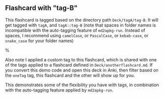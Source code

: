 ## Flashcard with "tag-B"

<!-- md2apkg tags oneTag -->

This flashcard is tagged based on the directory path `Deck/tagA/tag-B`. It will get tagged with `tagA`, and `tagA::tag-B` (note that spaces in folder names is incompatible with the auto-tagging feature of `md2apkg-run`. Instead of spaces, I recommend using `camelCase`, or `PascalCase`, or `kebab-case`, or `snake_case` for your folder names)

%

Also note I applied a custom tag to this flashcard, which is shared with one of the tags applied to a flashcard defined in `Deck/anotherflashcard.md`.  If you convert this demo code and open this deck in Anki, then filter based on the `oneTag` tag, this flashcard and the other will show up for you.

This demonstrates some of the flexibility you have with tags, in combination with the auto-tagging feature applied by `md2apkg-run`.
